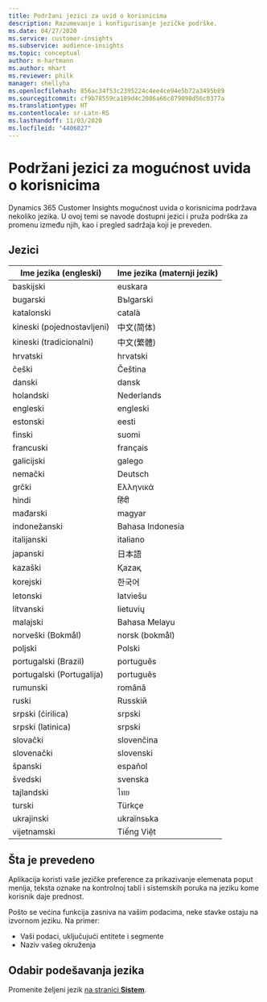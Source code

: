 ```yaml
---
title: Podržani jezici za uvid o korisnicima
description: Razumevanje i konfigurisanje jezičke podrške.
ms.date: 04/27/2020
ms.service: customer-insights
ms.subservice: audience-insights
ms.topic: conceptual
author: m-hartmann
ms.author: mhart
ms.reviewer: philk
manager: shellyha
ms.openlocfilehash: 856ac34f53c2395224c4ee4ce94e5b72a3495b89
ms.sourcegitcommit: cf9b78559ca189d4c2086a66c879098d56c0377a
ms.translationtype: HT
ms.contentlocale: sr-Latn-RS
ms.lasthandoff: 11/03/2020
ms.locfileid: "4406827"
---
```

# <a name="supported-languages-for-audience-insights-capability"></a>Podržani jezici za mogućnost uvida o korisnicima

Dynamics 365 Customer Insights mogućnost uvida o korisnicima podržava nekoliko jezika. U ovoj temi se navode dostupni jezici i pruža podrška za promenu između njih, kao i pregled sadržaja koji je preveden.

## <a name="languages"></a>Jezici

| Ime jezika (engleski)|  Ime jezika (maternji jezik) |
| ------------- | ------------- |
| baskijski | euskara |
| bugarski | Bъlgarski |
| katalonski | català |
| kineski (pojednostavljeni) | 中文(简体) |
| kineski (tradicionalni) | 中文(繁體) |
| hrvatski | hrvatski |
| češki | Čeština |
| danski | dansk |
| holandski | Nederlands |
| engleski | engleski |
| estonski | eesti |
| finski | suomi |
| francuski | français |
| galicijski | galego |
| nemački | Deutsch |
| grčki | Ελληνικά |
| hindi | हिंदी |
| mađarski | magyar |
| indonežanski | Bahasa Indonesia |
| italijanski | italiano |
| japanski | 日本語 |
| kazaški | Қazaқ |
| korejski | 한국어 |
| letonski | latviešu |
| litvanski | lietuvių |
| malajski | Bahasa Melayu |
| norveški (Bokmål) | norsk (bokmål) |
| poljski | Polski |
| portugalski (Brazil) | português |
| portugalski (Portugalija) | português |
| rumunski | română |
| ruski | Russkiй |
| srpski (ćirilica) | srpski |
| srpski (latinica) | srpski |
| slovački | slovenčina |
| slovenački | slovenski |
| španski | español |
| švedski | svenska |
| tajlandski | ไทย |
| turski | Türkçe |
| ukrajinski | ukraїnsьka |
| vijetnamski | Tiếng Việt |

## <a name="whats-translated"></a>Šta je prevedeno

Aplikacija koristi vaše jezičke preference za prikazivanje elemenata poput menija, teksta oznake na kontrolnoj tabli i sistemskih poruka na jeziku kome korisnik daje prednost.

Pošto se većina funkcija zasniva na vašim podacima, neke stavke ostaju na izvornom jeziku. Na primer:

- Vaši podaci, uključujući entitete i segmente
- Naziv vašeg okruženja

## <a name="choose-your-language-settings"></a>Odabir podešavanja jezika  

Promenite željeni jezik [ na stranici **Sistem**](system.md).
